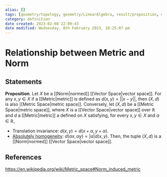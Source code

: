 ```yaml
---
alias: []
tags: [geometry/topology, geometry/LinearAlgebra, result/proposition, definition]
category: definition
date created: 2023-02-08 22:09:43
date modified: Wednesday, 8th February 2023, 10:25:07 pm
---
```


# Relationship between Metric and Norm

## Statements

**Proposition**. Let $X$ be a [[Norm|normed]] [[Vector Space|vector space]]. For any $x,y\in X$ if a [[Metric|metric]] is defined as $d(x,y)=||x-y||$, then $(X, d)$ is also [[Metric Space|metric space]]. Conversely, let $(X,d)$ be a [[Metric Space|metric space]], where $X$ is a [[Vector Space|vector space]] over $\mathbb{R}$ and $d$ a [[Metric|metric]] a defined on $X$ satisfying, for every $x,y\in X$ and $\alpha\in\mathbb{R}$,
- Translation invariance: $d( x , y ) = d ( x + \alpha , y + \alpha )$.
- [Absolutely homogeneity](https://en.wikipedia.org/wiki/Absolute_homogeneity "Absolute homogeneity"): $d(\alpha x, \alpha y) = |\alpha| d(x,y)$.
Then, the tuple $(X,d)$ is a [[Norm|normed]] [[Vector Space|vector space]].

## References

https://en.wikipedia.org/wiki/Metric_space#Norm_induced_metric